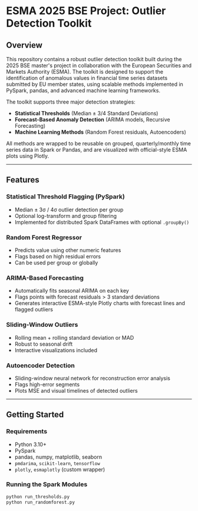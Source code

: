 # ESMA 2025 BSE Project: Outlier Detection Toolkit

## Overview

This repository contains a robust outlier detection toolkit built during the 2025 BSE master's project in collaboration with the European Securities and Markets Authority (ESMA). The toolkit is designed to support the identification of anomalous values in financial time series datasets submitted by EU member states, using scalable methods implemented in PySpark, pandas, and advanced machine learning frameworks.

The toolkit supports three major detection strategies:
- **Statistical Thresholds** (Median ± 3/4 Standard Deviations)
- **Forecast-Based Anomaly Detection** (ARIMA models, Recursive Forecasting)
- **Machine Learning Methods** (Random Forest residuals, Autoencoders)

All methods are wrapped to be reusable on grouped, quarterly/monthly time series data in Spark or Pandas, and are visualized with official-style ESMA plots using Plotly.

---

## Features

### Statistical Threshold Flagging (PySpark)
- Median ± 3σ / 4σ outlier detection per group
- Optional log-transform and group filtering
- Implemented for distributed Spark DataFrames with optional `.groupBy()`

### Random Forest Regressor
- Predicts value using other numeric features
- Flags based on high residual errors
- Can be used per group or globally

### ARIMA-Based Forecasting
- Automatically fits seasonal ARIMA on each key
- Flags points with forecast residuals > 3 standard deviations
- Generates interactive ESMA-style Plotly charts with forecast lines and flagged outliers

### Sliding-Window Outliers
- Rolling mean + rolling standard deviation or MAD
- Robust to seasonal drift
- Interactive visualizations included

### Autoencoder Detection
- Sliding-window neural network for reconstruction error analysis
- Flags high-error segments
- Plots MSE and visual timelines of detected outliers

---

## Getting Started

### Requirements

- Python 3.10+
- PySpark
- pandas, numpy, matplotlib, seaborn
- `pmdarima`, `scikit-learn`, `tensorflow`
- `plotly`, `esmaplotly` (custom wrapper)

### Running the Spark Modules

```bash
python run_thresholds.py
python run_randomforest.py
